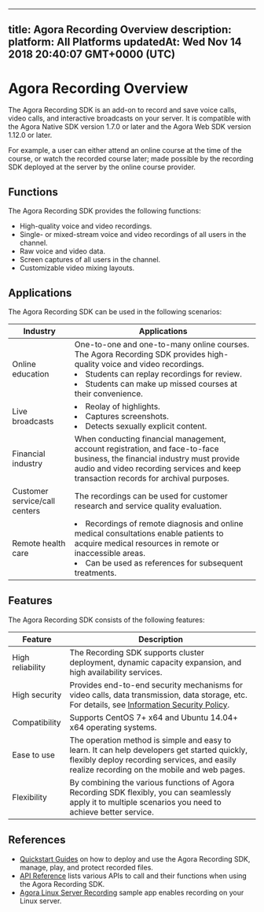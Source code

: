 
---
title: Agora Recording Overview
description: 
platform: All Platforms
updatedAt: Wed Nov 14 2018 20:40:07 GMT+0000 (UTC)
---
# Agora Recording Overview
The Agora Recording SDK is an add-on to record and save voice calls, video calls, and interactive broadcasts on your server. It is compatible with the Agora Native SDK version 1.7.0 or later and the Agora Web SDK version 1.12.0 or later.

For example, a user can either attend an online course at the time of the course, or watch the recorded course later; made possible by the recording SDK deployed at the server by the online course provider.

## Functions

The Agora Recording SDK provides the following functions:

- High-quality voice and video recordings.
- Single- or mixed-stream voice and video recordings of all users in the channel.
- Raw voice and video data.
- Screen captures of all users in the channel.
- Customizable video mixing layouts.

## Applications

The Agora Recording SDK can be used in the following scenarios:

| Industry                      | Applications                                                 |
| ----------------------------- | ------------------------------------------------------------ |
| Online education              | One-to-one and one-to-many online courses. The Agora Recording SDK provides high-quality voice and video recordings. <li>Students can replay recordings for review.<li>Students can make up missed courses at their convenience. |
| Live broadcasts               | <li>Reolay of highlights.<li>Captures screenshots.<li>Detects sexually explicit content. |
| Financial industry            | When conducting financial management, account registration, and face-to-face business, the financial industry must provide audio and video recording services and keep transaction records for archival purposes. |
| Customer service/call centers | The recordings can be used for customer research and service quality evaluation. |
| Remote health care            | <li>Recordings of remote diagnosis and online medical consultations enable patients to acquire medical resources in remote or inaccessible areas. <li> Can be used as references for subsequent treatments. |

## Features

The Agora Recording SDK consists of the following features:

| Feature          | Description                                                  |
| ---------------- | ------------------------------------------------------------ |
| High reliability | The Recording SDK supports cluster deployment, dynamic capacity expansion, and high availability services. |
| High security    | Provides end-to-end security mechanisms for video calls, data transmission, data storage, etc. For details, see [Information Security Policy](../../en/Agora%20Platform/security.md). |
| Compatibility    | Supports CentOS 7+ x64 and Ubuntu 14.04+ x64 operating systems. |
| Ease to use      | The operation method is simple and easy to learn. It can help developers get started quickly, flexibly deploy recording services, and easily realize recording on the mobile and web pages. |
| Flexibility      | By combining the various functions of Agora Recording SDK flexibly, you can seamlessly apply it to multiple scenarios you need to achieve better service. |

## References

- [Quickstart Guides](../../en/Quickstart%20Guide/recording_voice_video.md) on how to deploy and use the Agora Recording SDK, manage, play, and protect recorded files.
- [API Reference](../../en/API%20Reference/recording_cpp.md) lists various APIs to call and their functions when using the Agora Recording SDK.
- [Agora Linux Server Recording](https://github.com/AgoraIO/Basic-Recording/tree/master/Agora-LinuxServer-Recording) sample app enables recording on your Linux server.
